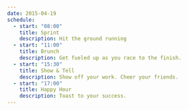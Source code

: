 ```yaml
---
date: 2015-04-19
schedule:
  - start: "08:00"
    title: Sprint
    description: Hit the ground running
  - start: "11:00"
    title: Brunch
    description: Get fueled up as you race to the finish.
  - start: "15:30"
    title: Show & Tell
    description: Show off your work. Cheer your friends.
  - start: "17:00"
    title: Happy Hour
    description: Toast to your success.
---
```


